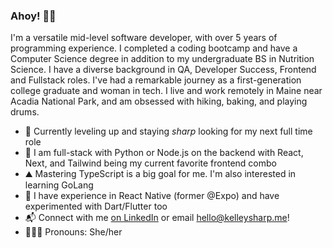 ### Ahoy! 👋🏻
I'm a versatile mid-level software developer, with over 5 years of programming experience. I completed a coding bootcamp and have a Computer Science degree in addition to my undergraduate BS in Nutrition Science. I have a diverse background in QA, Developer Success, Frontend and Fullstack roles. I've had a remarkable journey as a first-generation college graduate and woman in tech. I live and work remotely in Maine near Acadia National Park, and am obsessed with hiking, baking, and playing drums.
- :mushroom: Currently leveling up and staying _sharp_ looking for my next full time role
- :pancakes: I am full-stack with Python or Node.js on the backend with React, Next, and Tailwind being my current favorite frontend combo
- :mountain: Mastering TypeScript is a big goal for me. I'm also interested in learning GoLang
- :iphone: I have experience in React Native (former @Expo) and have experimented with Dart/Flutter too
- 📬 Connect with me [on LinkedIn](https://linkedin.com/in/kelley-sharp) or email [hello@kelleysharp.me](mailto:hello@kelleysharp.me)!
- 🧝🏻‍♀️ Pronouns: She/her


